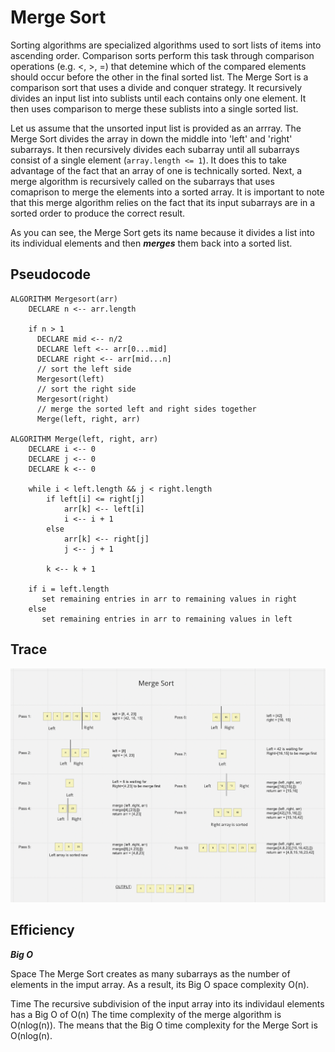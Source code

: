 # Merge Sort

Sorting algorithms are specialized algorithms used to sort lists of items into ascending order. Comparison sorts perform this task through comparison operations (e.g. <, >, =) that detemine which of the compared elements should occur before the other in the final sorted list. The Merge Sort is a comparison sort that uses a divide and conquer strategy. It recursively divides an input list into sublists until each contains only one element. It then uses comparison to merge these sublists into a single sorted list.

Let us assume that the unsorted input list is provided as an arrray. The Merge Sort divides the array in down the middle into 'left' and 'right' subarrays. It then recursively divides each subarray until all subarrays consist of a single element (`array.length <= 1`). It does this to take advantage of the fact that an array of one is technically sorted. Next, a merge algorithm is recursively called on the subarrays that uses comaprison to merge the elements into a sorted array. It is important to note that this merge algorithm relies on the fact that its input subarrays are in a sorted order to produce the correct result.

As you can see, the Merge Sort gets its name because it divides a list into its individual elements and then ***merges*** them back into a sorted list.

## Pseudocode

```plaintext
ALGORITHM Mergesort(arr)
    DECLARE n <-- arr.length

    if n > 1
      DECLARE mid <-- n/2
      DECLARE left <-- arr[0...mid]
      DECLARE right <-- arr[mid...n]
      // sort the left side
      Mergesort(left)
      // sort the right side
      Mergesort(right)
      // merge the sorted left and right sides together
      Merge(left, right, arr)

ALGORITHM Merge(left, right, arr)
    DECLARE i <-- 0
    DECLARE j <-- 0
    DECLARE k <-- 0

    while i < left.length && j < right.length
        if left[i] <= right[j]
            arr[k] <-- left[i]
            i <-- i + 1
        else
            arr[k] <-- right[j]
            j <-- j + 1

        k <-- k + 1

    if i = left.length
       set remaining entries in arr to remaining values in right
    else
       set remaining entries in arr to remaining values in left
```

## Trace

![merge-sort](./merge-sort.png)

## Efficiency

**_Big O_**

Space
The Merge Sort creates as many subarrays as the number of elements in the imput array. As a result, its Big O space complexity O(n).

Time
The recursive subdivision of the input array into its individaul elements has a Big O of O(n) The time complexity of the merge algorithm is O(nlog(n)). The means that the Big O time complexity for the Merge Sort is O(nlog(n).
